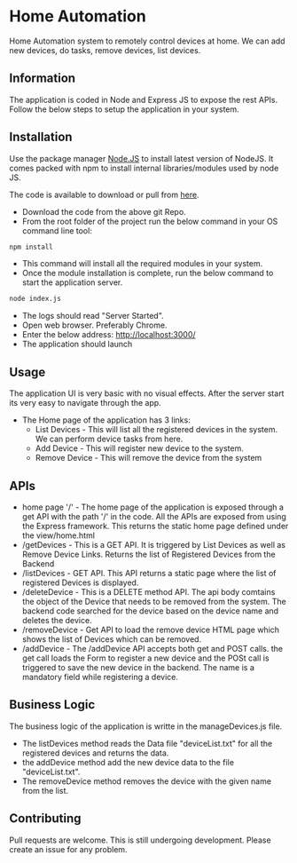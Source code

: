 # Home Automation

Home Automation system to remotely control devices at home. We can add new devices, do tasks, remove devices, list devices.

## Information

The application is coded in Node and Express JS to expose the rest APIs. Follow the below steps to setup the application in your system.

## Installation

Use the package manager [Node.JS](https://nodejs.org/en/download/) to install latest version of NodeJS. It comes packed with npm to install internal libraries/modules used by node JS.

The code is available to download or pull from [here](https://github.com/CodesByShivam/HomeAutomation).

* Download the code from the above git Repo.
* From the root folder of the project run the below command in your OS command line tool:

```bash
npm install
```
* This command will install all the required modules in your system.
* Once the module installation is complete, run the below command to start the application server.
```bash
node index.js
```
* The logs should read "Server Started".
* Open web browser. Preferably Chrome.
* Enter the below address:
[http://localhost:3000/](http://localhost:3000/)
* The application should launch

## Usage
The application UI is very basic with no visual effects. After the server start its very easy to navigate through the app.
* The Home page of the application has 3 links:
  * List Devices - This will list all the registered devices in the system. We can perform device tasks from here.
  * Add Device - This will register new device to the system.
  * Remove Device - This will remove the device from the system

## APIs
* home page '/' - The home page of the application is exposed through a get API with the path '/' in the code. All the APIs are exposed from using the Express framework. This returns the static home page defined under the view/home.html
* /getDevices - This is a GET API. It is triggered by List Devices as well as Remove Device Links. Returns the list of Registered Devices from the Backend
* /listDevices - GET API. This API returns a static page where the list of registered Devices is displayed.
* /deleteDevice - This is a DELETE method API. The api body comtains the object of the Device that needs to be removed from the system. The backend code searched for the device based on the device name and deletes the device.
* /removeDevice - Get API to load the remove device HTML page which shows the list of Devices which can be removed.
* /addDevice - The /addDevice API accepts both get and POST calls. the get call loads the Form to register a new device and the POSt call is triggered to save the new device in the backend. The name is a mandatory field while registering a device.

## Business Logic

The business logic of the application is writte in the manageDevices.js file.
* The listDevices method reads the Data file "deviceList.txt" for all the registered devices and returns the data.
* the addDevice method add the new device data to the file "deviceList.txt".
* The removeDevice method removes the device with the given name from the list.


## Contributing
Pull requests are welcome. This is still undergoing development. Please create an issue for any problem.